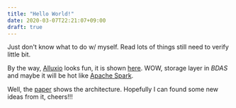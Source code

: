 ```yaml
---
title: "Hello World!"
date: 2020-03-07T22:21:07+09:00
draft: true
---
```


Just don't know what to do w/ myself.
Read lots of things still need to verify little bit.

By the way, [Alluxio](https://github.com/Alluxio/alluxio) looks fun, it is shown [here](https://amplab.cs.berkeley.edu/software/). WOW, storage layer in _BDAS_ and maybe it will be hot like [Apache Spark](https://spark.apache.org/docs/latest/).

Well, the [paper](https://www2.eecs.berkeley.edu/Pubs/TechRpts/2018/EECS-2018-29.pdf) shows the architecture. Hopefully I can found some new ideas from it, cheers!!!

